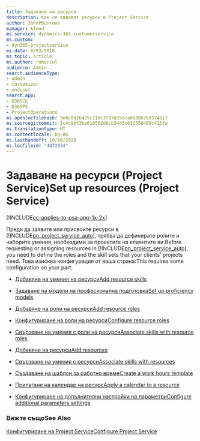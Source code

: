 ```yaml
---
title: Задаване на ресурси
description: Как се задават ресурси в Project Service
author: JohnPBurrows
manager: kfend
ms.service: dynamics-365-customerservice
ms.custom:
- dyn365-projectservice
ms.date: 8/03/2018
ms.topic: article
ms.author: ruhercul
audience: Admin
search.audienceType:
- admin
- customizer
- enduser
search.app:
- D365CE
- D365PS
- ProjectOperations
ms.openlocfilehash: 9e0c8d2b425c210c3737d35dca8b8867bd57461f
ms.sourcegitcommit: 5c4c9bf3ba018562d6cb3443c01d550489c415fa
ms.translationtype: HT
ms.contentlocale: bg-BG
ms.lasthandoff: 10/16/2020
ms.locfileid: "4072034"
---
```

# <a name="set-up-resources-project-service"></a><span data-ttu-id="bd013-103">Задаване на ресурси (Project Service)</span><span class="sxs-lookup"><span data-stu-id="bd013-103">Set up resources (Project Service)</span></span>

[!INCLUDE[cc-applies-to-psa-app-1x-2x](../includes/cc-applies-to-psa-app-1x-2x.md)]

<span data-ttu-id="bd013-104">Преди да заявите или присвоите ресурси в [!INCLUDE[pn_project_service_auto](../includes/pn-project-service-auto.md)], трябва да дефинирате ролите и наборите умения, необходими за проектите на клиентите ви.</span><span class="sxs-lookup"><span data-stu-id="bd013-104">Before requesting or assigning resources in [!INCLUDE[pn_project_service_auto](../includes/pn-project-service-auto.md)], you need to define the roles and the skill sets that your clients’ projects need.</span></span> <span data-ttu-id="bd013-105">Това изисква конфигурация от ваша страна:</span><span class="sxs-lookup"><span data-stu-id="bd013-105">This requires some configuration on your part:</span></span>  
  
-   [<span data-ttu-id="bd013-106">Добавяне на умения на ресурси</span><span class="sxs-lookup"><span data-stu-id="bd013-106">Add resource skills</span></span>](../psa/add-resource-skills.md)  
  
-   [<span data-ttu-id="bd013-107">Задаване на модели на професионална подготовка</span><span class="sxs-lookup"><span data-stu-id="bd013-107">Set up proficiency models</span></span>](../psa/set-up-proficiency-models.md)  
  
-   [<span data-ttu-id="bd013-108">Добавяне на роли на ресурси</span><span class="sxs-lookup"><span data-stu-id="bd013-108">Add resource roles</span></span>](../psa/add-resource-roles.md)  
  
-   [<span data-ttu-id="bd013-109">Конфигуриране на роли на ресурси</span><span class="sxs-lookup"><span data-stu-id="bd013-109">Configure resource roles</span></span>](../psa/configure-resource-roles.md)  
  
-   [<span data-ttu-id="bd013-110">Свързване на умения с роли на ресурси</span><span class="sxs-lookup"><span data-stu-id="bd013-110">Associate skills with resource roles</span></span>](../psa/associate-skills-with-resource-roles.md)  
  
-   [<span data-ttu-id="bd013-111">Добавяне на ресурси</span><span class="sxs-lookup"><span data-stu-id="bd013-111">Add resources</span></span>](../psa/add-resources.md)  
  
-   [<span data-ttu-id="bd013-112">Свързване на умения с ресурси</span><span class="sxs-lookup"><span data-stu-id="bd013-112">Associate skills with resources</span></span>](../psa/associate-skills-with-resources.md)  
  
-   [<span data-ttu-id="bd013-113">Създаване на шаблон за работно време</span><span class="sxs-lookup"><span data-stu-id="bd013-113">Create a work hours template</span></span>](../psa/create-work-hours-template.md)  
  
-   [<span data-ttu-id="bd013-114">Прилагане на календар на ресурс</span><span class="sxs-lookup"><span data-stu-id="bd013-114">Apply a calendar to a resource</span></span>](../psa/apply-calendar-resource.md)  
  
-   [<span data-ttu-id="bd013-115">Конфигуриране на допълнителни настройки на параметри</span><span class="sxs-lookup"><span data-stu-id="bd013-115">Configure additional parameters settings</span></span>](../psa/configure-additional-parameters-settings.md)  
  
### <a name="see-also"></a><span data-ttu-id="bd013-116">Вижте също</span><span class="sxs-lookup"><span data-stu-id="bd013-116">See Also</span></span>  
 [<span data-ttu-id="bd013-117">Конфигуриране на Project Service</span><span class="sxs-lookup"><span data-stu-id="bd013-117">Configure Project Service</span></span>](../psa/configure.md)
